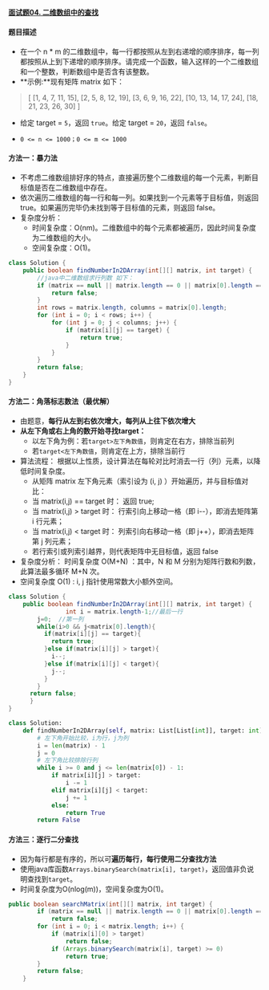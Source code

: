 #### [面试题04. 二维数组中的查找](https://leetcode-cn.com/problems/er-wei-shu-zu-zhong-de-cha-zhao-lcof/)

#### 题目描述

- 在一个 n * m 的二维数组中，每一行都按照从左到右递增的顺序排序，每一列都按照从上到下递增的顺序排序。请完成一个函数，输入这样的一个二维数组和一个整数，判断数组中是否含有该整数。
- **示例:**现有矩阵 matrix 如下：

> [
>   [1,   4,  7, 11, 15],
>   [2,   5,  8, 12, 19],
>   [3,   6,  9, 16, 22],
>   [10, 13, 14, 17, 24],
>   [18, 21, 23, 26, 30]
> ]

- 给定 target = `5`，返回 `true`。给定 target = `20`，返回 `false`。

- `0 <= n <= 1000；0 <= m <= 1000`

#### 方法一：暴力法

- 不考虑二维数组排好序的特点，直接遍历整个二维数组的每一个元素，判断目标值是否在二维数组中存在。
- 依次遍历二维数组的每一行和每一列。如果找到一个元素等于目标值，则返回 true。如果遍历完毕仍未找到等于目标值的元素，则返回 false。
- 复杂度分析：
  - 时间复杂度：O(nm)。二维数组中的每个元素都被遍历，因此时间复杂度为二维数组的大小。
  - 空间复杂度：O(1)。

```java
class Solution {
    public boolean findNumberIn2DArray(int[][] matrix, int target) {
        //java中二维数组求行列数 如下：
        if (matrix == null || matrix.length == 0 || matrix[0].length == 0) {
            return false;
        }
        int rows = matrix.length, columns = matrix[0].length;
        for (int i = 0; i < rows; i++) {
            for (int j = 0; j < columns; j++) {
                if (matrix[i][j] == target) {
                    return true;
                }
            }
        }
        return false;
    }
}
```

#### 方法二：角落标志数法（最优解）

- 由题意，**每行从左到右依次增大，每列从上往下依次增大**
- **从左下角或右上角的数开始寻找target：**
  - 以左下角为例：若`target>左下角数值`，则肯定在右方，排除当前列
  - 若`target<左下角数值`，则肯定在上方，排除当前行
- 算法流程： 根据以上性质，设计算法在每轮对比时消去一行（列）元素，以降低时间复杂度。
  - 从矩阵 matrix 左下角元素（索引设为 (i, j) ）开始遍历，并与目标值对比：
  - 当 matrix(i,j) == target 时： 返回 true;
  - 当 matrix(i,j) > target 时： 行索引向上移动一格（即 i--），即消去矩阵第 i 行元素； 
  - 当 matrix(i,j) < target 时： 列索引向右移动一格（即 j++），即消去矩阵第 j 列元素； 
  - 若行索引或列索引越界，则代表矩阵中无目标值，返回 false
- 复杂度分析：
  时间复杂度 O(M+N) ：其中，N 和 M 分别为矩阵行数和列数，此算法最多循环 M+N 次。
- 空间复杂度 O(1) : i, j 指针使用常数大小额外空间。

```java
class Solution {
    public boolean findNumberIn2DArray(int[][] matrix, int target) {
				int i = matrix.length-1;//最后一行
      	j=0;  //第一列
      	while(i>0 && j<matrix[0].length){
          if(matrix[i][j] == target){
            return true;
          }else if(matrix[i][j] > target){
            i--;
          }else if(matrix[i][j] < target){
            j--;
          }
        }
      return false;
	  }
}
```

```python
class Solution:
    def findNumberIn2DArray(self, matrix: List[List[int]], target: int) -> bool:
        # 左下角开始比较，i为行，j为列
        i = len(matrix) - 1
        j = 0
        # 左下角比较排除行列
        while i >= 0 and j <= len(matrix[0]) - 1:
            if matrix[i][j] > target:
                i -= 1
            elif matrix[i][j] < target:
                j += 1
            else:
                return True
        return False
```

#### 方法三：逐行二分查找

- 因为每行都是有序的，所以可**遍历每行，每行使用二分查找方法**
- 使用java库函数`Arrays.binarySearch(matrix[i], target)`，返回值非负说明查找到`target`。
- 时间复杂度为O(nlog(m))，空间复杂度为O(1)。

```java
public boolean searchMatrix(int[][] matrix, int target) {
        if (matrix == null || matrix.length == 0 || matrix[0].length == 0)
            return false;
        for (int i = 0; i < matrix.length; i++) {
            if (matrix[i][0] > target)
                return false;
            if (Arrays.binarySearch(matrix[i], target) >= 0)
                return true;
        }
        return false;
    }
```

